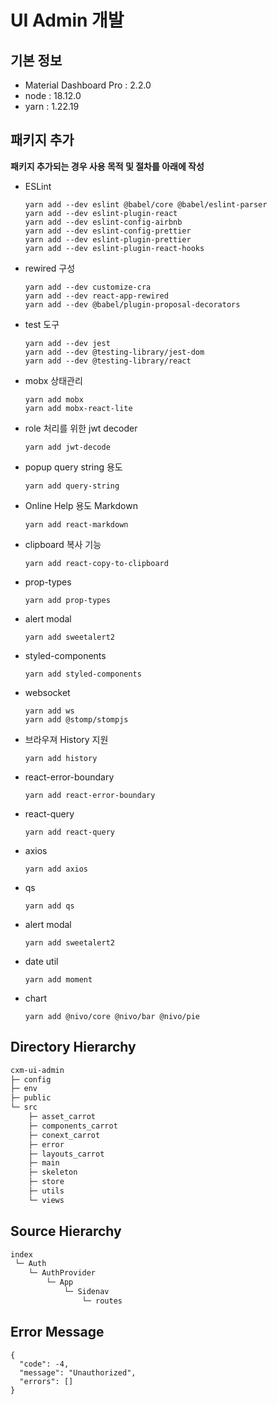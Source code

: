 # UI Admin 개발

## 기본 정보
- Material Dashboard Pro : 2.2.0
- node : 18.12.0
- yarn : 1.22.19

## 패키지 추가
<b>패키지 추가되는 경우 사용 목적 및 절차를 아래에 작성</b>
- ESLint
  ```
  yarn add --dev eslint @babel/core @babel/eslint-parser
  yarn add --dev eslint-plugin-react
  yarn add --dev eslint-config-airbnb
  yarn add --dev eslint-config-prettier
  yarn add --dev eslint-plugin-prettier
  yarn add --dev eslint-plugin-react-hooks
  ```
- rewired 구성
  ```
  yarn add --dev customize-cra
  yarn add --dev react-app-rewired
  yarn add --dev @babel/plugin-proposal-decorators
  ```
- test 도구
  ```
  yarn add --dev jest
  yarn add --dev @testing-library/jest-dom
  yarn add --dev @testing-library/react
  ```
- mobx 상태관리
  ```
  yarn add mobx
  yarn add mobx-react-lite
  ```
- role 처리를 위한 jwt decoder
  ```
  yarn add jwt-decode
  ```
- popup query string 용도
  ```
  yarn add query-string
  ```
- Online Help 용도 Markdown
  ```
  yarn add react-markdown
  ```
- clipboard 복사 기능
  ```
  yarn add react-copy-to-clipboard
  ```
- prop-types
  ```
  yarn add prop-types
  ```
- alert modal
  ```
  yarn add sweetalert2
  ```
- styled-components
  ```
  yarn add styled-components
  ```
- websocket
  ```
  yarn add ws
  yarn add @stomp/stompjs 
  ```
- 브라우져 History 지원
  ```
  yarn add history
  ```
- react-error-boundary
  ```
  yarn add react-error-boundary
  ```
- react-query
  ```
  yarn add react-query
  ```
- axios
  ```
  yarn add axios
  ```
- qs
  ```
  yarn add qs
  ```
- alert modal
  ```
  yarn add sweetalert2
  ```
- date util
  ```
  yarn add moment
  ```
- chart
  ```
  yarn add @nivo/core @nivo/bar @nivo/pie
  ```

## Directory Hierarchy
```bash
cxm-ui-admin
├─ config
├─ env
├─ public
└─ src
    ├─ asset_carrot
    ├─ components_carrot
    ├─ conext_carrot
    ├─ error
    ├─ layouts_carrot
    ├─ main
    ├─ skeleton
    ├─ store
    ├─ utils
    └─ views
```

## Source Hierarchy
```bash
index
 └─ Auth
    └─ AuthProvider
        └─ App
            └─ Sidenav
                └─ routes
```
## Error Message
```
{
  "code": -4,
  "message": "Unauthorized",
  "errors": []
}
```